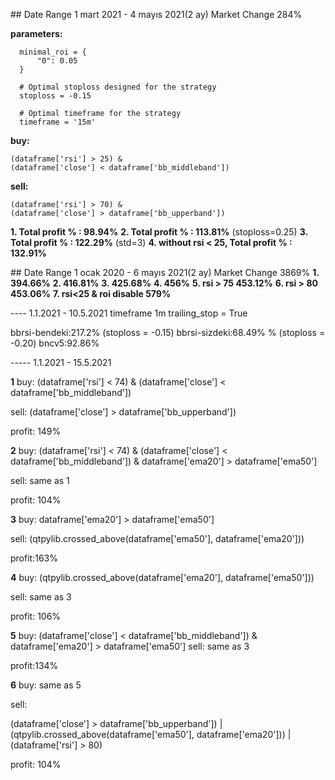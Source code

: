 
## Date Range 1 mart 2021 - 4 mayıs 2021(2 ay) Market Change 284%

**parameters:**
```
  minimal_roi = {
      "0": 0.05
  }

  # Optimal stoploss designed for the strategy
  stoploss = -0.15

  # Optimal timeframe for the strategy
  timeframe = '15m'
```

**buy:**
```
(dataframe['rsi'] > 25) &
(dataframe['close'] < dataframe['bb_middleband'])
```

**sell:**
```
(dataframe['rsi'] > 70) &
(dataframe['close'] > dataframe['bb_upperband'])
```

**1. Total profit % : 98.94%**
**2. Total profit % : 113.81%** (stoploss=0.25)
**3. Total profit % : 122.29%** (std=3)
**4. without rsi < 25, Total profit % : 132.91%**

## Date Range 1 ocak 2020 - 6 mayıs 2021(2 ay) Market Change 3869%
**1. 394.66%**
**2. 416.81%**
**3. 425.68%**
**4. 456%**
**5. rsi > 75 453.12%**
**6. rsi > 80 453.06%**
**7. rsi<25 & roi disable 579%**



---- 1.1.2021 - 10.5.2021
timeframe 1m
trailing_stop = True

bbrsi-bendeki:217.2% (stoploss = -0.15)
bbrsi-sizdeki:68.49% % (stoploss = -0.20)
bncv5:92.86%


----- 1.1.2021 - 15.5.2021

**1**
buy:
(dataframe['rsi'] < 74)
         & (dataframe['close'] < dataframe['bb_middleband'])

sell:
(dataframe['close'] > dataframe['bb_upperband'])

profit: 149%

**2**
buy:
(dataframe['rsi'] < 74)
         & (dataframe['close'] < dataframe['bb_middleband'])
         & dataframe['ema20'] > dataframe['ema50']

sell: same as 1

profit: 104%

**3**
buy:
dataframe['ema20'] > dataframe['ema50']

sell:
(qtpylib.crossed_above(dataframe['ema50'], dataframe['ema20']))

profit:163%

**4**
buy:
 (qtpylib.crossed_above(dataframe['ema20'], dataframe['ema50']))

sell: same as 3

profit: 106%

**5**
buy:
(dataframe['close'] < dataframe['bb_middleband'])
       & dataframe['ema20'] > dataframe['ema50']
sell:
 same as 3

 profit:134%

 **6**
 buy: same as 5

sell:

(dataframe['close'] > dataframe['bb_upperband'])
        |
       (qtpylib.crossed_above(dataframe['ema50'], dataframe['ema20']))
       | (dataframe['rsi'] > 80)

profit: 104%
